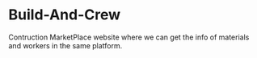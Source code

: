 # Build-And-Crew
Contruction MarketPlace website where we can get the info of materials and workers in the same platform.
